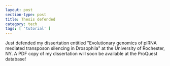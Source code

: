 ```yaml
---
layout: post
section-type: post
title: Thesis defended
category: tech
tags: [ 'tutorial' ]
---
```


Just defended my dissertation entitled "Evolutionary genomics of piRNA mediated transposon silencing in Drosophila" at the University of Rochester, NY. A PDF copy of my dissertation will soon be available at the ProQuest database!


